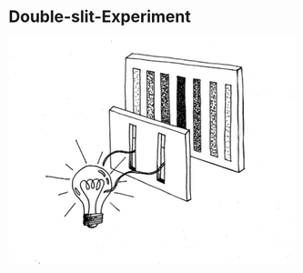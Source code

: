 # Double-slit-Experiment

![](https://github.com/Stilink/Double-slit-Experiment/blob/master/img/LightSlit.IndiaPrice.png)
